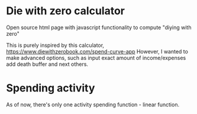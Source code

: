 # Die with zero calculator
Open source html page with javascript functionality to compute "diying with zero"


This is purely inspired by this calculator, https://www.diewithzerobook.com/spend-curve-app
However, I wanted to make advanced options, such as input exact amount of income/expenses add death buffer and next others.

# Spending activity
As of now, there's only one activity spending function - linear function. 
